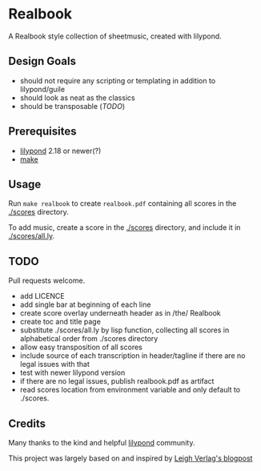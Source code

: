 # Realbook

A Realbook style collection of sheetmusic, created with lilypond.

## Design Goals

+ should not require any scripting or templating in addition to lilypond/guile
+ should look as neat as the classics
+ should be transposable (_TODO_)

## Prerequisites

+ [lilypond](http://lilypond.org) 2.18 or newer(?)
+ [make](https://www.gnu.org/software/make/)

## Usage

Run `make realbook` to create `realbook.pdf` containing all scores in the [./scores](./scores/) directory.

To add music, create a score in the [./scores](./scores/) directory, and include it in [./scores/all.ly](./scores/all.ly).

## TODO

Pull requests welcome.

+ add LICENCE 
+ add single bar at beginning of each line
+ create score overlay underneath header as in /the/ Realbook
+ create toc and title page
+ substitute ./scores/all.ly by lisp function, collecting all scores in alphabetical order from ./scores directory
+ allow easy transposition of all scores
+ include source of each transcription in header/tagline if there are no legal issues with that
+ test with newer lilypond version
+ if there are no legal issues, publish realbook.pdf as artifact
+ read scores location from environment variable and only default to ./scores.

## Credits

Many thanks to the kind and helpful [lilypond](http://lilypond.org) community.

This project was largely based on and inspired by [Leigh Verlag's blogpost](http://leighverlag.blogspot.com/2015/12/mimicking-real-book-look.html)
